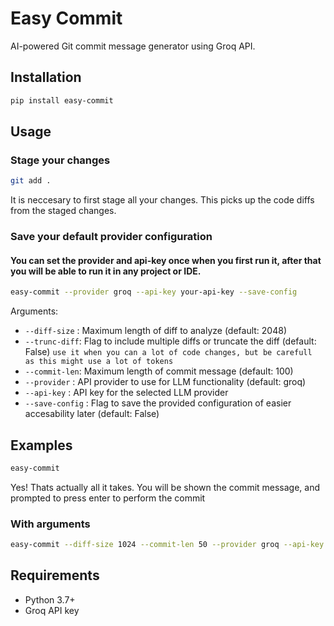 # Easy Commit

AI-powered Git commit message generator using Groq API.

## Installation

```bash
pip install easy-commit
```

## Usage

### Stage your changes
```bash
git add .
```
It is neccesary to first stage all your changes. This picks up the code diffs from the staged changes.

### Save your default provider configuration
#### You can set the provider and api-key once when you first run it, after that you will be able to run it in any project or IDE.
```bash
easy-commit --provider groq --api-key your-api-key --save-config
```

Arguments:
- `--diff-size` : Maximum length of diff to analyze (default: 2048)
- `--trunc-diff`: Flag to include multiple diffs or truncate the diff (default: False) `use it when you can a lot of code changes, but be carefull as this might use a lot of tokens`
- `--commit-len`: Maximum length of commit message (default: 100)
- `--provider` :  API provider to use for LLM functionality (default: groq)
- `--api-key` : API key for the selected LLM provider
- `--save-config` : Flag to save the provided configuration of easier accesability later (default: False)

## Examples
```bash
easy-commit
```
Yes! Thats actually all it takes. You will be shown the commit message, and prompted to press enter to perform the commit

### With arguments
```bash
easy-commit --diff-size 1024 --commit-len 50 --provider groq --api-key your-api-key
```

## Requirements
- Python 3.7+
- Groq API key
